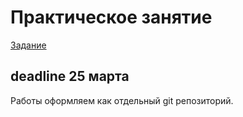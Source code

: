 # Практическое занятие
[Задание](./1.simpleXMLHttpRequest.md)

## deadline 25 марта
Работы оформляем как отдельный git репозиторий. 
